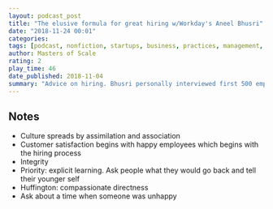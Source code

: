 ```yaml
---
layout: podcast_post
title: "The elusive formula for great hiring w/Workday's Aneel Bhusri"
date: "2018-11-24 00:01"
categories:
tags: [podcast, nonfiction, startups, business, practices, management, masters-of-scale]
author: Masters of Scale
rating: 2
play_time: 46
date_published: 2018-11-04
summary: "Advice on hiring. Bhusri personally interviewed first 500 employees at Workday."
---
```


## Notes

* Culture spreads by assimilation and association
* Customer satisfaction begins with happy employees which begins with the hiring
process
* Integrity
* Priority: explicit learning. Ask people what they would go back and tell their
younger self
* Huffington: compassionate directness
* Ask about a time when someone was unhappy

